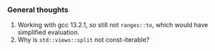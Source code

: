 ### General thoughts

1. Working with gcc 13.2.1, so still not `ranges::to`, which would have simplified evaluation.
2. Why is `std::views::split` not const-iterable?
